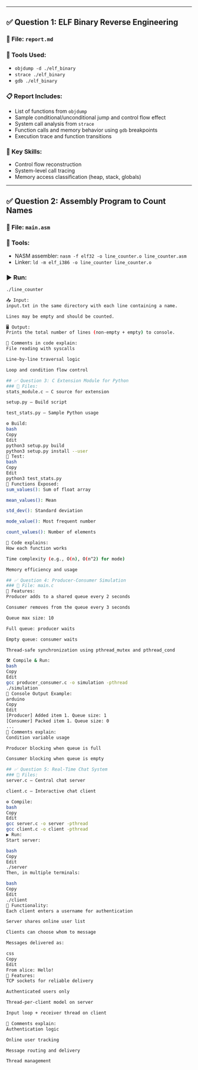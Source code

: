 
---

## ✅ Question 1: ELF Binary Reverse Engineering 

### 📄 File: `report.md`

### 🔧 Tools Used:
- `objdump -d ./elf_binary`
- `strace ./elf_binary`
- `gdb ./elf_binary`

### 📋 Report Includes:
- List of functions from `objdump`
- Sample conditional/unconditional jump and control flow effect
- System call analysis from `strace`
- Function calls and memory behavior using `gdb` breakpoints
- Execution trace and function transitions

### 🧠 Key Skills:
- Control flow reconstruction
- System-level call tracing
- Memory access classification (heap, stack, globals)

---

## ✅ Question 2: Assembly Program to Count Names 

### 📄 File: `main.asm`

### 🧰 Tools:
- NASM assembler: `nasm -f elf32 -o line_counter.o line_counter.asm`
- Linker: `ld -m elf_i386 -o line_counter line_counter.o`

### ▶️ Run:
```bash
./line_counter

📥 Input:
input.txt in the same directory with each line containing a name.

Lines may be empty and should be counted.

🖥️ Output:
Prints the total number of lines (non-empty + empty) to console.

💬 Comments in code explain:
File reading with syscalls

Line-by-line traversal logic

Loop and condition flow control

## ✅ Question 3: C Extension Module for Python 
### 📄 Files:
stats_module.c — C source for extension

setup.py — Build script

test_stats.py — Sample Python usage

⚙️ Build:
bash
Copy
Edit
python3 setup.py build
python3 setup.py install --user
🧪 Test:
bash
Copy
Edit
python3 test_stats.py
🧮 Functions Exposed:
sum_values(): Sum of float array

mean_values(): Mean

std_dev(): Standard deviation

mode_value(): Most frequent number

count_values(): Number of elements

📑 Code explains:
How each function works

Time complexity (e.g., O(n), O(n^2) for mode)

Memory efficiency and usage

## ✅ Question 4: Producer-Consumer Simulation 
### 📄 File: main.c
🧵 Features:
Producer adds to a shared queue every 2 seconds

Consumer removes from the queue every 3 seconds

Queue max size: 10

Full queue: producer waits

Empty queue: consumer waits

Thread-safe synchronization using pthread_mutex and pthread_cond

🛠️ Compile & Run:
bash
Copy
Edit
gcc producer_consumer.c -o simulation -pthread
./simulation
💬 Console Output Example:
arduino
Copy
Edit
[Producer] Added item 1. Queue size: 1
[Consumer] Packed item 1. Queue size: 0
...
💬 Comments explain:
Condition variable usage

Producer blocking when queue is full

Consumer blocking when queue is empty

## ✅ Question 5: Real-Time Chat System 
### 📄 Files:
server.c — Central chat server

client.c — Interactive chat client

⚙️ Compile:
bash
Copy
Edit
gcc server.c -o server -pthread
gcc client.c -o client -pthread
▶️ Run:
Start server:

bash
Copy
Edit
./server
Then, in multiple terminals:

bash
Copy
Edit
./client
🧪 Functionality:
Each client enters a username for authentication

Server shares online user list

Clients can choose whom to message

Messages delivered as:

css
Copy
Edit
From alice: Hello!
🔐 Features:
TCP sockets for reliable delivery

Authenticated users only

Thread-per-client model on server

Input loop + receiver thread on client

💬 Comments explain:
Authentication logic

Online user tracking

Message routing and delivery

Thread management
